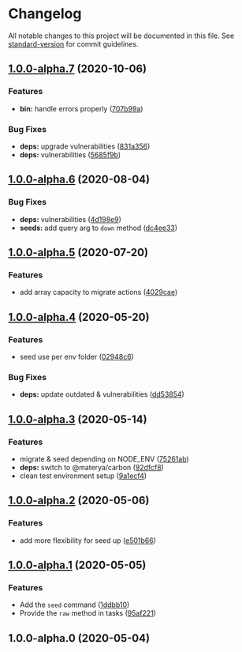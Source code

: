 # Changelog

All notable changes to this project will be documented in this file. See [standard-version](https://github.com/conventional-changelog/standard-version) for commit guidelines.

## [1.0.0-alpha.7](https://github.com/materya/quartz/compare/v1.0.0-alpha.6...v1.0.0-alpha.7) (2020-10-06)


### Features

* **bin:** handle errors properly ([707b99a](https://github.com/materya/quartz/commit/707b99afa06baf6af38c5eb17711dbf63c163c64))


### Bug Fixes

* **deps:** upgrade vulnerabilities ([831a356](https://github.com/materya/quartz/commit/831a356a92b04bd5cf0288629f4812a2adf89e73))
* **deps:** vulnerabilities ([5685f9b](https://github.com/materya/quartz/commit/5685f9bc55ed83308183a188cb9a8e38079745b2))

## [1.0.0-alpha.6](https://github.com/materya/quartz/compare/v1.0.0-alpha.5...v1.0.0-alpha.6) (2020-08-04)


### Bug Fixes

* **deps:** vulnerabilities ([4d198e9](https://github.com/materya/quartz/commit/4d198e94ecbebf5eac7d9bfa7f52e64381db4717))
* **seeds:** add query arg to `down` method ([dc4ee33](https://github.com/materya/quartz/commit/dc4ee33bc345c7a9af22046516a1b168ac2c4d7e))

## [1.0.0-alpha.5](https://github.com/materya/quartz/compare/v1.0.0-alpha.4...v1.0.0-alpha.5) (2020-07-20)


### Features

* add array capacity to migrate actions ([4029cae](https://github.com/materya/quartz/commit/4029caef61bc63c4801a9e4626d3ba8b357156f9))

## [1.0.0-alpha.4](https://github.com/materya/quartz/compare/v1.0.0-alpha.3...v1.0.0-alpha.4) (2020-05-20)


### Features

* seed use per env folder ([02948c6](https://github.com/materya/quartz/commit/02948c690295100f9471fc60ce2a52de3d0996c3))


### Bug Fixes

* **deps:** update outdated & vulnerabilities ([dd53854](https://github.com/materya/quartz/commit/dd5385487e1ede15115425f5ae25b8c7cc003871))

## [1.0.0-alpha.3](https://github.com/materya/quartz/compare/v1.0.0-alpha.2...v1.0.0-alpha.3) (2020-05-14)


### Features

* migrate & seed depending on  NODE_ENV ([75261ab](https://github.com/materya/quartz/commit/75261ab))
* **deps:** switch to @materya/carbon ([92dfcf8](https://github.com/materya/quartz/commit/92dfcf8))
* clean test environment setup ([9a1ecf4](https://github.com/materya/quartz/commit/9a1ecf4))



## [1.0.0-alpha.2](https://github.com/materya/quartz/compare/v1.0.0-alpha.1...v1.0.0-alpha.2) (2020-05-06)


### Features

* add more flexibility for seed up ([e501b66](https://github.com/materya/quartz/commit/e501b66))



## [1.0.0-alpha.1](https://github.com/materya/quartz/compare/v1.0.0-alpha.0...v1.0.0-alpha.1) (2020-05-05)


### Features

* Add the `seed` command ([1ddbb10](https://github.com/materya/quartz/commit/1ddbb10))
* Provide the `raw` method in tasks ([95af221](https://github.com/materya/quartz/commit/95af221))



## 1.0.0-alpha.0 (2020-05-04)
